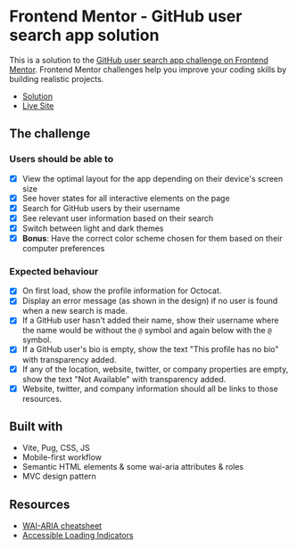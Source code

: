 # Frontend Mentor - GitHub user search app solution

This is a solution to the [GitHub user search app challenge on Frontend Mentor](https://www.frontendmentor.io/challenges/github-user-search-app-Q09YOgaH6). Frontend Mentor challenges help you improve your coding skills by building realistic projects.

- [Solution]()
- [Live Site](https://alex-kim-dev.github.io/frontend-practice/github-user/)

## The challenge

### Users should be able to

- [x] View the optimal layout for the app depending on their device's screen size
- [x] See hover states for all interactive elements on the page
- [x] Search for GitHub users by their username
- [x] See relevant user information based on their search
- [x] Switch between light and dark themes
- [x] **Bonus**: Have the correct color scheme chosen for them based on their computer preferences

### Expected behaviour

- [x] On first load, show the profile information for Octocat.
- [x] Display an error message (as shown in the design) if no user is found when a new search is made.
- [x] If a GitHub user hasn't added their name, show their username where the name would be without the `@` symbol and again below with the `@` symbol.
- [x] If a GitHub user's bio is empty, show the text "This profile has no bio" with transparency added.
- [x] If any of the location, website, twitter, or company properties are empty, show the text "Not Available" with transparency added.
- [x] Website, twitter, and company information should all be links to those resources.

## Built with

- Vite, Pug, CSS, JS
- Mobile-first workflow
- Semantic HTML elements & some wai-aria attributes & roles
- MVC design pattern

## Resources

- [WAI-ARIA cheatsheet](https://github.com/filipelinhares/WAI-ARIA-cheatsheet)
- [Accessible Loading Indicators](https://dockyard.com/blog/2020/03/02/accessible-loading-indicatorswith-no-extra-elements)
